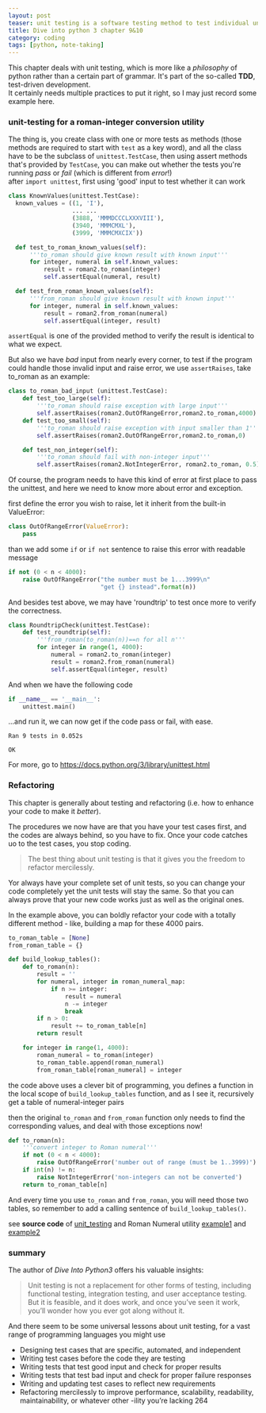 ```yaml
---
layout: post
teaser: unit testing is a software testing method to test individual units. By getting familiar with unittest module, we also understand the procedure of modern day programming better.
title: Dive into python 3 chapter 9&10
category: coding
tags: [python, note-taking]
---
```

This chapter deals with unit testing, which is more like a _philosophy_ of python rather than a certain part of grammar. It's part of the so-called **TDD**, test-driven development.   
It certainly needs multiple practices to put it right, so I may just record some example here.
### unit-testing for a roman-integer conversion utility
The thing is, you create class with one or more tests as methods (those methods are required to start with `test` as a key word), and all the class have to be the subclass of `unittest.TestCase`, then using assert methods that's provided by `TestCase`, you can make out whether the tests you're running _pass_ or _fail_ (which is different from _error_!)     
after `import unittest`, first using 'good' input to test whether it can work
~~~python
class KnownValues(unittest.TestCase):
  known_values = ((1, 'I'),
                  ... ...
                  (3888, 'MMMDCCCLXXXVIII'),
                  (3940, 'MMMCMXL'),
                  (3999, 'MMMCMXCIX'))

  def test_to_roman_known_values(self):
      '''to_roman should give known result with known input'''
      for integer, numeral in self.known_values:
          result = roman2.to_roman(integer)
          self.assertEqual(numeral, result)

  def test_from_roman_known_values(self):
      '''from_roman should give known result with known input'''
      for integer, numeral in self.known_values:
          result = roman2.from_roman(numeral)
          self.assertEqual(integer, result)
~~~
`assertEqual` is one of the provided method to verify the result is identical to what we expect.

But also we have *bad* input from nearly every corner, to test if the program could handle those invalid input and raise error, we use `assertRaises`, take to_roman as an example:
~~~python
class to_roman_bad_input (unittest.TestCase):
    def test_too_large(self):
        '''to_roman should raise exception with large input'''
        self.assertRaises(roman2.OutOfRangeError,roman2.to_roman,4000)
    def test_too_small(self):
        '''to_roman should raise exception with input smaller than 1'''
        self.assertRaises(roman2.OutOfRangeError,roman2.to_roman,0)

    def test_non_integer(self):
        '''to_roman should fail with non-integer input'''
        self.assertRaises(roman2.NotIntegerError, roman2.to_roman, 0.5)
~~~
Of course, the program needs to have this kind of error at first place to pass the unittest, and here we need to know more about error and exception.

first define the error you wish to raise, let it inherit from the built-in ValueError:
~~~python
class OutOfRangeError(ValueError):
    pass
~~~
than we add some `if` or `if not` sentence to raise this error with readable message
~~~python
if not (0 < n < 4000):
    raise OutOfRangeError("the number must be 1...3999\n"
                          "get {} instead".format(n))
~~~
And besides test above, we may have 'roundtrip' to test once more to verify the correctness.
~~~python
class RoundtripCheck(unittest.TestCase):
    def test_roundtrip(self):
        '''from_roman(to_roman(n))==n for all n'''
        for integer in range(1, 4000):
            numeral = roman2.to_roman(integer)
            result = roman2.from_roman(numeral)
            self.assertEqual(integer, result)
~~~
And when we have the following code
~~~python
if __name__ == '__main__':
    unittest.main()
~~~
...and run it, we can now get if the code pass or fail, with ease.
```
Ran 9 tests in 0.052s

OK
```


For more, go to <https://docs.python.org/3/library/unittest.html>
### Refactoring
This chapter is generally about testing and refactoring (i.e. how to enhance your code to make it _better_).

The procedures we now have are that you have your test cases first, and the codes are always behind, so you have to fix. Once your code catches uo to the test cases, you stop coding.
>The best thing about unit testing is that it gives you the freedom to refactor mercilessly.

Yor always have your complete set of unit tests, so you can change your code completely yet the unit tests will stay the same. So that you can always prove that your new code works just as well as the original ones.

In the example above, you can boldly refactor your code with a totally different method - like, building a map for these 4000 pairs.
~~~python
to_roman_table = [None]
from_roman_table = {}

def build_lookup_tables():
    def to_roman(n):
        result = ''
        for numeral, integer in roman_numeral_map:
            if n >= integer:
                result = numeral
                n -= integer
                break
        if n > 0:
            result += to_roman_table[n]
        return result

    for integer in range(1, 4000):
        roman_numeral = to_roman(integer)
        to_roman_table.append(roman_numeral)
        from_roman_table[roman_numeral] = integer
~~~  
the code above uses a clever bit of programming, you defines a function in the local scope of `build_lookup_tables` function, and as I see it, recursively get a table of numeral-integer pairs

then the original `to_roman` and `from_roman` function only needs to find the corresponding values, and deal with those exceptions now!
~~~python
def to_roman(n):
    '''convert integer to Roman numeral'''
    if not (0 < n < 4000):
        raise OutOfRangeError('number out of range (must be 1..3999)')
    if int(n) != n:
        raise NotIntegerError('non-integers can not be converted')
    return to_roman_table[n]
~~~
And every time you use `to_roman` and `from_roman`, you will need those two tables, so remember to add a calling sentence of `build_lookup_tables()`.

see **source code** of [unit_testing][ut] and Roman Numeral utility [example1][roman1] and [example2][roman2]
### summary
The author of _Dive Into Python3_ offers his valuable insights:
>Unit testing is not a replacement for other forms of testing, including functional testing, integration testing, and user acceptance testing. But it is feasible, and it does work, and once you’ve seen it work, you’ll wonder how you ever got along without it.

And there seem to be some universal lessons about unit testing, for a vast range of programming languages you might use
+ Designing test cases that are specific, automated, and independent
+ Writing test cases before the code they are testing
+ Writing tests that test good input and check for proper results
+ Writing tests that test bad input and check for proper failure responses
+ Writing and updating test cases to reflect new requirements
+ Refactoring mercilessly to improve performance, scalability, readability, maintainability, or whatever other -ility
you’re lacking
264


[ut]:https://github.com/star-du/star-du.github.io/blob/master/sourcefile/unit_testing.py
[roman1]:https://github.com/star-du/star-du.github.io/blob/master/sourcefile/roman2.py
[roman2]:https://github.com/star-du/star-du.github.io/blob/master/sourcefile/roman3.py
